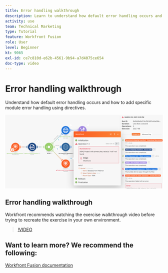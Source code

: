```yaml
---
title: Error handling walkthrough
description: Learn to understand how default error handling occurs and how to add specific module error handling using directives in [!DNL Adobe Workfront Fusion].
activity: use
team: Technical Marketing
type: Tutorial
feature: Workfront Fusion
role: User
level: Beginner
kt: 9065
exl-id: ce7c810d-e62b-4561-9b94-a7d4075ce654
doc-type: video
---
```

# Error handling walkthrough

Understand how default error handling occurs and how to add specific module error handling using directives.

![An image of a scenario with error handling](assets/troubleshooting-and-error-handling-7.png)

## Error handling walkthrough

Workfront recommends watching the exercise walkthrough video before trying to recreate the exercise in your own environment.

>[!VIDEO](https://video.tv.adobe.com/v/335306/?quality=12&learn=on)

## Want to learn more? We recommend the following:

[Workfront Fusion documentation](https://experienceleague.adobe.com/docs/workfront/using/adobe-workfront-fusion/workfront-fusion-2.html?lang=en)
